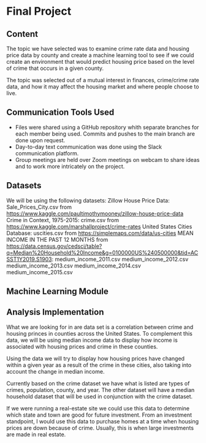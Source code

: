 # Final Project

## Content

The topic we have selected was to examine crime rate data and housing price data by county and create a machine learning tool to see if we could create an environment that would predict housing price based on the level of crime that occurs in a given county.

The topic was selected out of a mutual interest in finances, crime/crime rate data, and how it may affect the housing market and where people choose to live.


## Communication Tools Used

* Files were shared using a GitHub repository whith separate branches for each member being used. Commits and pushes to the main branch are done upon request.
* Day-to-day text communication was done using the Slack communication platform.
* Group meetings are held over Zoom meetings on webcam to share ideas and to work more intricately on the project.


## Datasets

We will be using the following datasets:
Zillow House Price Data: Sale_Prices_City.csv from https://www.kaggle.com/paultimothymooney/zillow-house-price-data
Crime in Context, 1975-2015: crime.csv from https://www.kaggle.com/marshallproject/crime-rates
United States Cities Database: uscities.csv from https://simplemaps.com/data/us-cities
MEAN INCOME IN THE PAST 12 MONTHS from https://data.census.gov/cedsci/table?q=Median%20Household%20Income&g=0100000US%240500000&tid=ACSST1Y2019.S1903:
medium_income_2011.csv
medium_income_2012.csv
medium_income_2013.csv
medium_income_2014.csv
medium_income_2015.csv








## Machine Learning Module



## Analysis Implementation

What we are looking for in are data set is a correlation between crime and housing princes in counties across the United States. To complement this data, we will be using median income data to display how income is associated with housing prices and crime in these counties.

Using the data we will try to display how housing prices have changed within a given year as a result of the crime in these cities, also taking into account the change in median income.

Currently based on the crime dataset we have what is listed are types of crimes, population, county, and year.
The other dataset will have a median household dataset that will be used in conjunction with the crime dataset.

If we were running a real-estate site we could use this data to determine which state and town are good for future investment. From an investment standpoint, I would use this data to purchase homes at a time when housing prices are down because of crime. Usually, this is when large investments are made in real estate. 
